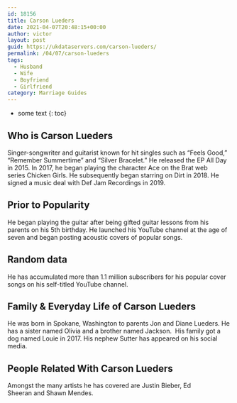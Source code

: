 ```yaml
---
id: 18156
title: Carson Lueders
date: 2021-04-07T20:48:15+00:00
author: victor
layout: post
guid: https://ukdataservers.com/carson-lueders/
permalink: /04/07/carson-lueders
tags:
  - Husband
  - Wife
  - Boyfriend
  - Girlfriend
category: Marriage Guides
---
```


* some text
{: toc}


## Who is Carson Lueders



Singer-songwriter and guitarist known for hit singles such as &#8220;Feels Good,&#8221; &#8220;Remember Summertime&#8221; and &#8220;Silver Bracelet.&#8221; He released the EP All Day in 2015. In 2017, he began playing the character Ace on the Brat web series Chicken Girls. He subsequently began starring on Dirt in 2018. He signed a music deal with Def Jam Recordings in 2019. 

                
                
                
## Prior to Popularity



He began playing the guitar after being gifted guitar lessons from his parents on his 5th birthday. He launched his YouTube channel at the age of seven and began posting acoustic covers of popular songs. 

                
                
                
## Random data



He has accumulated more than 1.1 million subscribers for his popular cover songs on his self-titled YouTube channel. 

                
                
                
## Family & Everyday Life of Carson Lueders



He was born in Spokane, Washington to parents Jon and Diane Lueders. He has a sister named Olivia and a brother named Jackson.  His family got a dog named Louie in 2017. His nephew Sutter has appeared on his social media.

                
                
                
## People Related With Carson Lueders



Amongst the many artists he has covered are Justin Bieber, Ed Sheeran and Shawn Mendes. 

                
              
            
          
          
          